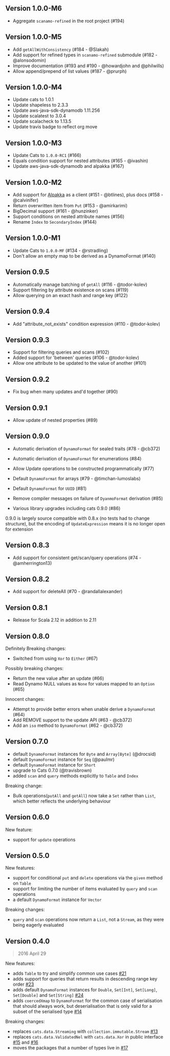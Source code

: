 ## Version 1.0.0-M6

 * Aggregate `scanamo-refined` in the root project (#194)

## Version 1.0.0-M5

 * Add `getAllWithConsistency` (#184 - @Slakah)
 * Add support for refined types in `scanamo-refined` submodule (#182 - @alonsodomin)
 * Improve documentation (#193 and #190 - @howardjohn and @philwills)
 * Allow append/prepend of list values (#187 - @prurph)

## Version 1.0.0-M4

 * Update cats to 1.0.1
 * Update shapeless to 2.3.3
 * Update aws-java-sdk-dynamodb 1.11.256
 * Update scalatest to 3.0.4
 * Update scalacheck to 1.13.5
 * Update travis badge to reflect org move

## Version 1.0.0-M3

 * Update Cats to `1.0.0-RC1` (#166)
 * Equals condition support for nested attributes (#165 - @ivashin)
 * Update aws-java-sdk-dynamodb and alpakka (#167)

## Version 1.0.0-M2

 * Add support for [Alpakka](http://developer.lightbend.com/docs/alpakka/current/dynamodb.html) as a client (#151 - @btlines), plus docs (#158 - @calvinlfer)
 * Return overwritten item from `Put` (#153 - @amirkarimi)
 * BigDecimal support (#161 - @hunzinker)
 * Support conditions on nested attribute names (#156)
 * Rename `Index` to `SecondaryIndex` (#144)

## Version 1.0.0-M1

 * Update Cats to `1.0.0-MF` (#134 - @rstradling)
 * Don't allow an empty map to be derived as a DynamoFormat (#140)

## Version 0.9.5

 * Automatically manage batching of `getAll` (#116 - @todor-kolev)
 * Support filtering by attribute existence on scans (#119)
 * Allow querying on an exact hash and range key (#122)

## Version 0.9.4

 * Add "attribute_not_exists" condition expression (#110 - @todor-kolev)

## Version 0.9.3

 * Support for filtering queries and scans (#102) 
 * Added support for 'between' queries (#106 - @todor-kolev)
 * Allow one attribute to be updated to the value of another (#101)

## Version 0.9.2

 * Fix bug when many updates and'd together (#90)

## Version 0.9.1

 * Allow update of nested properties (#89)

## Version 0.9.0

 * Automatic derivation of `DynamoFormat` for sealed traits (#78 - @cb372)
 * Automatic derivation of `DynamoFormat` for enumerations (#84)
 * Allow Update operations to be constructed programmatically (#77)
 * Default `DynamoFormat` for arrays (#79 - @timchan-lumoslabs)
 * Default `DynamoFormat` for `UUID` (#81)
 
 * Remove compiler messages on failure of `DyanmoFormat` derivation (#85)
 
 * Various library upgrades including cats 0.9.0 (#86)
 
0.9.0 is largely source compatible with 0.8.x (no tests had to change structure),
but the encoding of `UpdateExpression` means it is no longer open for extension

## Version 0.8.3

 * Add support for consistent get/scan/query operations (#74 - @amherrington13)

## Version 0.8.2

 * Add support for deleteAll (#70 - @randallalexander)

## Version 0.8.1

 * Release for Scala 2.12 in addition to 2.11

## Version 0.8.0

Definitely Breaking changes:

 * Switched from using `Xor` to `Either` (#67)

Possibly breaking changes:

 * Return the new value after an update (#66)
 * Read Dynamo NULL values as `None` for values mapped to an `Option` (#65)

Innocent changes:

 * Attempt to provide better errors when unable derive a `DynamoFormat` (#64)
 * Add REMOVE support to the update API (#63 - @cb372)
 * Add an `iso` method to `DynamoFormat` (#62 - @cb372)


## Version 0.7.0

 * default `DynamoFormat` instances for `Byte` and `Array[Byte]` (@drocsid)
 * default `DynamoFormat` instance for `Seq` (@paulmr)
 * default `DynamoFormat` instance for `Short`
 * upgrade to Cats 0.7.0 (@travisbrown)
 * added `scan` and `query` methods explicitly to `Table` and `Index`

Breaking change:

 * Bulk operations(`putAll` and `getAll`) now take a `Set` rather than `List`, which
 better reflects the underlying behaviour

## Version 0.6.0

New feature:

 * support for `update` operations

## Version 0.5.0

New features:

 * support for conditional `put` and `delete` operations via the `given` method on `Table`
 * support for limiting the number of items evaluated by `query` and `scan` operations
 * a default `DynamoFormat` instance for `Vector`
 
Breaking changes:

 * `query` and `scan` operations now return a `List`, not a `Stream`, as they were being 
 eagerly evaluated


## Version 0.4.0

> 2016 April 29

New features:

 * adds `Table` to try and simplify common use cases [#21](https://github.com/guardian/scanamo/pull/21)
 * adds support for queries that return results in descending range key order [#23](https://github.com/guardian/scanamo/pull/23)
 * adds default `DynamoFormat` instances for `Double`, `Set[Int]`, `Set[Long]`, `Set[Double]` and `Set[String]` [#24](https://github.com/guardian/scanamo/pull/24)
 * adds `coercedXmap` to `DynamoFormat` for the common case of serialisation that should always work, 
 but deserialisation that is only valid for a subset of the serialised type [#14](https://github.com/guardian/scanamo/pull/14)
 
Breaking changes:
 
 * replaces `cats.data.Streaming` with `collection.immutable.Stream` [#13](https://github.com/guardian/scanamo/pull/13)
 * replaces `cats.data.ValidatedNel` with `cats.data.Xor` in public interface 
 [#15](https://github.com/guardian/scanamo/pull/15) and [#16](https://github.com/guardian/scanamo/pull/16)
 * moves the packages that a number of types live in [#17](https://github.com/guardian/scanamo/pull/17)
